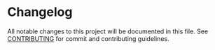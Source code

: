 # Changelog

All notable changes to this project will be documented in this file. See [CONTRIBUTING](/CONTRIBUTING.md) for commit and contributing guidelines.
